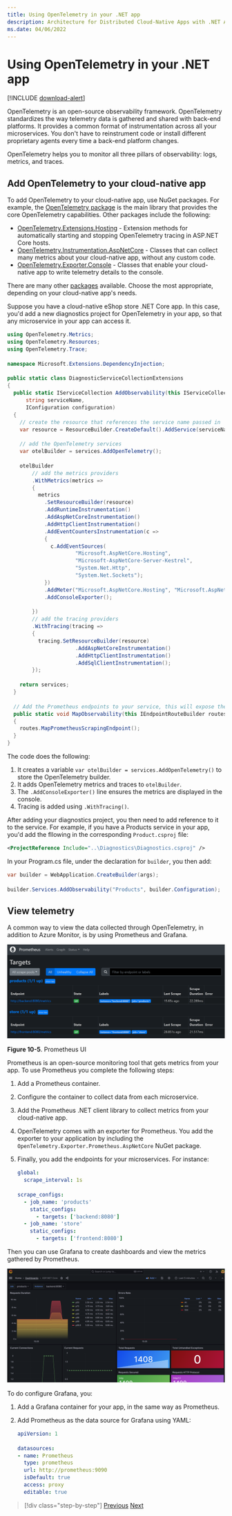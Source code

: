 ```yaml
---
title: Using OpenTelemetry in your .NET app
description: Architecture for Distributed Cloud-Native Apps with .NET Aspire & Containers | Using OpenTelemetry in your .NET app
ms.date: 04/06/2022
---
```


# Using OpenTelemetry in your .NET app

[!INCLUDE [download-alert](../includes/download-alert.md)]

OpenTelemetry is an open-source observability framework. OpenTelemetry standardizes the way telemetry data is gathered and shared with back-end platforms. It provides a common format of instrumentation across all your microservices. You don't have to reinstrument code or install different proprietary agents every time a back-end platform changes.

OpenTelemetry helps you to monitor all three pillars of observability: logs, metrics, and traces.

## Add OpenTelemetry to your cloud-native app

To add OpenTelemetry to your cloud-native app, use NuGet packages. For example, the [OpenTelemetry package](https://github.com/open-telemetry/opentelemetry-dotnet/blob/main/src/OpenTelemetry/README.md) is the main library that provides the core OpenTelemetry capabilities. Other packages include the following:

- [OpenTelemetry.Extensions.Hosting](https://github.com/open-telemetry/opentelemetry-dotnet/blob/main/src/OpenTelemetry.Extensions.Hosting/README.md) - Extension methods for automatically starting and stopping OpenTelemetry tracing in ASP.NET Core hosts.
- [OpenTelemetry.Instrumentation.AspNetCore](https://github.com/open-telemetry/opentelemetry-dotnet/blob/main/src/OpenTelemetry.Instrumentation.AspNetCore/README.md) - Classes that can collect many metrics about your cloud-native app, without any custom code.
- [OpenTelemetry.Exporter.Console](https://github.com/open-telemetry/opentelemetry-dotnet/tree/main/src/OpenTelemetry.Exporter.Console/README.md) - Classes that enable your cloud-native app to write telemetry details to the console.

There are many other [packages](/dotnet/core/diagnostics/observability-with-otel) available. Choose the most appropriate, depending on your cloud-native app's needs.

Suppose you have a cloud-native eShop store .NET Core app. In this case, you'd add a new diagnostics project for OpenTelemetry in your app, so that any microservice in your app can access it.

```csharp
using OpenTelemetry.Metrics;
using OpenTelemetry.Resources;
using OpenTelemetry.Trace;

namespace Microsoft.Extensions.DependencyInjection;

public static class DiagnosticServiceCollectionExtensions
{
  public static IServiceCollection AddObservability(this IServiceCollection services,
      string serviceName,
      IConfiguration configuration)
  {
    // create the resource that references the service name passed in
    var resource = ResourceBuilder.CreateDefault().AddService(serviceName: serviceName, serviceVersion: "1.0");

    // add the OpenTelemetry services
    var otelBuilder = services.AddOpenTelemetry();

    otelBuilder
        // add the metrics providers
        .WithMetrics(metrics =>
        {
          metrics
            .SetResourceBuilder(resource)
            .AddRuntimeInstrumentation()
            .AddAspNetCoreInstrumentation()
            .AddHttpClientInstrumentation()
            .AddEventCountersInstrumentation(c =>
            {
              c.AddEventSources(
                      "Microsoft.AspNetCore.Hosting",
                      "Microsoft-AspNetCore-Server-Kestrel",
                      "System.Net.Http",
                      "System.Net.Sockets");
            })
            .AddMeter("Microsoft.AspNetCore.Hosting", "Microsoft.AspNetCore.Server.Kestrel")
            .AddConsoleExporter();

        })
        // add the tracing providers
        .WithTracing(tracing =>
        {
          tracing.SetResourceBuilder(resource)
                      .AddAspNetCoreInstrumentation()
                      .AddHttpClientInstrumentation()
                      .AddSqlClientInstrumentation();
        });

    return services;
  }

  // Add the Prometheus endpoints to your service, this will expose the metrics at http://service/metrics
  public static void MapObservability(this IEndpointRouteBuilder routes)
  {
    routes.MapPrometheusScrapingEndpoint();
  }
}
```

The code does the following:

1. It creates a variable `var otelBuilder = services.AddOpenTelemetry()` to store the OpenTelemetry builder.
1. It adds OpenTelemetry metrics and traces to `otelBuilder`.
1. The `.AddConsoleExporter()` line ensures the metrics are displayed in the console.
1. Tracing is added using `.WithTracing()`.

After adding your diagnostics project, you then need to add reference to it to the service. For example, if you have a Products service in your app, you'd add the fllowing in the corresponding `Product.csproj` file:

```xml
<ProjectReference Include="..\Diagnostics\Diagnostics.csproj" />
```

In your Program.cs file, under the declaration for `builder`, you then add:

```csharp
var builder = WebApplication.CreateBuilder(args);

builder.Services.AddObservability("Products", builder.Configuration);
```

## View telemetry

A common way to view the data collected through OpenTelemetry, in addition to Azure Monitor, is by using Prometheus and Grafana.

![A screenshot of Prometheus.](media/prometheus.png)

**Figure 10-5**. Prometheus UI

Prometheus is an open-source monitoring tool that gets metrics from your app. To use Prometheus you complete the following steps:

1. Add a Prometheus container.
1. Configure the container to collect data from each microservice.
1. Add the Prometheus .NET client library to collect metrics from your cloud-native app.
1. OpenTelemetry comes with an exporter for Prometheus. You add the exporter to your application by including the `OpenTelemetry.Exporter.Prometheus.AspNetCore` NuGet package.
1. Finally, you add the endpoints for your microservices. For instance:

    ```yml
    global:
      scrape_interval: 1s
    
    scrape_configs:
      - job_name: 'products'
        static_configs:
          - targets: ['backend:8080']
      - job_name: 'store'
        static_configs:
          - targets: ['frontend:8080']
    ```

Then you can use Grafana to create dashboards and view the metrics gathered by Prometheus.

![A screenshot of a Grafana dashboard.](media/grafana.png)

To do configure Grafana, you:

1. Add a Grafana container for your app, in the same way as Prometheus.
1. Add Prometheus as the data source for Grafana using YAML:

    ```yml
    apiVersion: 1
    
    datasources:
    - name: Prometheus
      type: prometheus
      url: http://prometheus:9090 
      isDefault: true
      access: proxy
      editable: true
    ```

>[!div class="step-by-step"]
>[Previous](observability-patterns.md)
>[Next](health-checks-probes.md)
